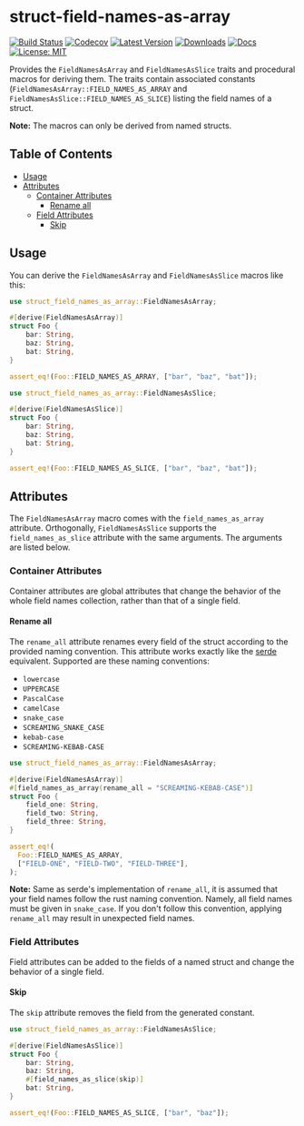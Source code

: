 # struct-field-names-as-array

[![Build Status](https://github.com/jofas/struct_field_names_as_array/actions/workflows/build.yml/badge.svg)](https://github.com/jofas/struct_field_names_as_array/actions/workflows/build.yml)
[![Codecov](https://codecov.io/gh/jofas/struct_field_names_as_array/branch/master/graph/badge.svg?token=69YKZ1JIBK)](https://codecov.io/gh/jofas/struct_field_names_as_array)
[![Latest Version](https://img.shields.io/crates/v/struct-field-names-as-array.svg)](https://crates.io/crates/struct-field-names-as-array)
[![Downloads](https://img.shields.io/crates/d/struct-field-names-as-array?label=downloads)](https://crates.io/crates/struct-field-names-as-array)
[![Docs](https://img.shields.io/badge/docs-latest-blue.svg)](https://docs.rs/struct-field-names-as-array/latest/struct_field_names_as_array)
[![License: MIT](https://img.shields.io/badge/License-MIT-blue.svg)](https://opensource.org/licenses/MIT)

Provides the `FieldNamesAsArray` and `FieldNamesAsSlice` traits and
procedural macros for deriving them.
The traits contain associated constants 
(`FieldNamesAsArray::FIELD_NAMES_AS_ARRAY` and `FieldNamesAsSlice::FIELD_NAMES_AS_SLICE`) 
listing the field names of a struct.

**Note:** The macros can only be derived from named structs.

## Table of Contents

<!--ts-->
   * [Usage](#usage)
   * [Attributes](#attributes)
      * [Container Attributes](#container-attributes)
         * [Rename all](#rename-all)
      * [Field Attributes](#field-attributes)
         * [Skip](#skip)
<!--te-->

## Usage

You can derive the `FieldNamesAsArray` and `FieldNamesAsSlice` macros
like this:

```rust
use struct_field_names_as_array::FieldNamesAsArray;

#[derive(FieldNamesAsArray)]
struct Foo {
    bar: String,
    baz: String,
    bat: String,
}

assert_eq!(Foo::FIELD_NAMES_AS_ARRAY, ["bar", "baz", "bat"]);
```

```rust
use struct_field_names_as_array::FieldNamesAsSlice;

#[derive(FieldNamesAsSlice)]
struct Foo {
    bar: String,
    baz: String,
    bat: String,
}

assert_eq!(Foo::FIELD_NAMES_AS_SLICE, ["bar", "baz", "bat"]);
```

## Attributes

The `FieldNamesAsArray` macro comes with the
`field_names_as_array` attribute.
Orthogonally, `FieldNamesAsSlice` supports the `field_names_as_slice`
attribute with the same arguments.
The arguments are listed below.

### Container Attributes

Container attributes are global attributes that change the behavior
of the whole field names collection, rather than that of a single field.

#### Rename all

The `rename_all` attribute renames every field of the struct according
to the provided naming convention.
This attribute works exactly like the [serde][serde_rename_all]
equivalent.
Supported are these naming conventions:

  - `lowercase`
  - `UPPERCASE`
  - `PascalCase`
  - `camelCase`
  - `snake_case`
  - `SCREAMING_SNAKE_CASE`
  - `kebab-case`
  - `SCREAMING-KEBAB-CASE`

```rust
use struct_field_names_as_array::FieldNamesAsArray;

#[derive(FieldNamesAsArray)]
#[field_names_as_array(rename_all = "SCREAMING-KEBAB-CASE")]
struct Foo {
    field_one: String,
    field_two: String,
    field_three: String,
}

assert_eq!(
  Foo::FIELD_NAMES_AS_ARRAY, 
  ["FIELD-ONE", "FIELD-TWO", "FIELD-THREE"],
);
```

**Note:** Same as serde's implementation of `rename_all`, it is
assumed that your field names follow the rust naming convention.
Namely, all field names must be given in `snake_case`.
If you don't follow this convention, applying `rename_all` may result 
in unexpected field names.

### Field Attributes

Field attributes can be added to the fields of a named struct and 
change the behavior of a single field.

#### Skip

The `skip` attribute removes the field from the generated constant.

```rust
use struct_field_names_as_array::FieldNamesAsSlice;

#[derive(FieldNamesAsSlice)]
struct Foo {
    bar: String,
    baz: String,
    #[field_names_as_slice(skip)]
    bat: String,
}

assert_eq!(Foo::FIELD_NAMES_AS_SLICE, ["bar", "baz"]);
```

[serde_rename_all]: https://serde.rs/container-attrs.html#rename_all
